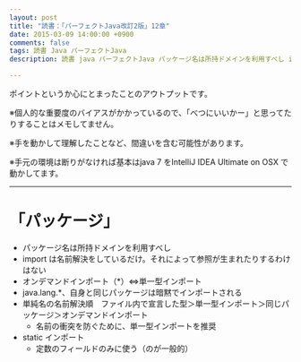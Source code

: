 ```yaml
---
layout: post
title: "読書：「パーフェクトJava改訂2版」12章"
date: 2015-03-09 14:00:00 +0900
comments: false
tags: 読書 Java パーフェクトJava
description: 読書 java パーフェクトJava パッケージ名は所持ドメインを利用すべし import は名前解決をしているだけ。それによって参照が生まれたりするわけはない

---
```


ポイントというか心にとまったことのアウトプットです。

※個人的な重要度のバイアスがかかっているので、「べつにいいかー」と思ってたりすることはメモしてません。

※手を動かして理解したことなど、間違いを含む可能性があります。

※手元の環境は断りがなければ基本はjava 7 をIntelliJ IDEA Ultimate on OSX で動かしてます。

---


# 「パッケージ」

<!--more-->


* パッケージ名は所持ドメインを利用すべし
* import は名前解決をしているだけ。それによって参照が生まれたりするわけはない
* オンデマンドインポート（*）⇔単一型インポート
* java.lang.*、自身と同じパッケージは暗黙でインポートされる
* 単純名の名前解決順　ファイル内で宣言した型＞単一型インポート＞同じパッケージ＞オンデマンドインポート
    * 名前の衝突を防ぐために、単一型インポートを推奨
* static インポート
    * 定数のフィールドのみに使う（のが一般的）
